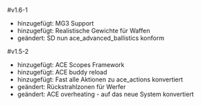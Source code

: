 ﻿#v1.6-1
- hinzugefügt: MG3 Support
- hinzugefügt: Realistische Gewichte für Waffen
- geändert: SD nun ace_advanced_ballistics konform

#v1.5-2

- hinzugefügt: ACE Scopes Framework
- hinzugefügt: ACE buddy reload
- hinzugefügt: Fast alle Aktionen zu ace_actions konvertiert
- geändert: Rückstrahlzonen für Werfer
- geändert: ACE overheating - auf das neue System konvertiert
